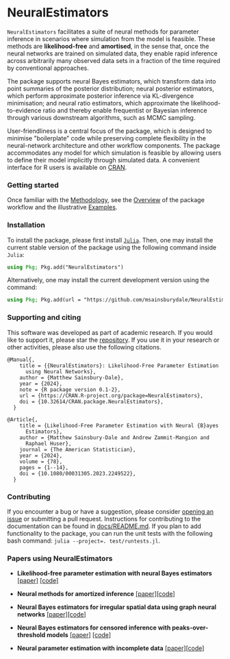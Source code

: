 # NeuralEstimators

`NeuralEstimators` facilitates a suite of neural methods for parameter inference in scenarios where simulation from the model is feasible. These methods are **likelihood-free** and **amortised**, in the sense that, once the neural networks are trained on simulated data, they enable rapid inference across arbitrarily many observed data sets in a fraction of the time required by conventional approaches. 

The package supports neural Bayes estimators, which transform data into point summaries of the posterior distribution; neural posterior estimators, which perform approximate posterior inference via KL-divergence minimisation; and neural ratio estimators, which approximate the likelihood-to-evidence ratio and thereby enable frequentist or Bayesian inference through various downstream algorithms, such as MCMC sampling. 

User-friendliness is a central focus of the package, which is designed to minimise "boilerplate" code while preserving complete flexibility in the neural-network architecture and other workflow components. The package accommodates any model for which simulation is feasible by allowing users to define their model implicitly through simulated data. A convenient interface for R users is available on [CRAN](https://cran.r-project.org/web/packages/NeuralEstimators/index.html).

### Getting started 

Once familiar with the [Methodology](@ref), see the [Overview](@ref) of the package workflow and the illustrative [Examples](@ref).


### Installation

To install the package, please first install [`Julia`](https://julialang.org/downloads/). Then, one may install the current stable version of the package using the following command inside `Julia`:

```julia
using Pkg; Pkg.add("NeuralEstimators")
```

Alternatively, one may install the current development version using the command:

```julia
using Pkg; Pkg.add(url = "https://github.com/msainsburydale/NeuralEstimators.jl")
```

### Supporting and citing

This software was developed as part of academic research. If you would like to support it, please star the [repository](https://github.com/msainsburydale/NeuralEstimators.jl). If you use it in your research or other activities, please also use the following citations.

```
@Manual{,
    title = {{NeuralEstimators}: Likelihood-Free Parameter Estimation
      using Neural Networks},
    author = {Matthew Sainsbury-Dale},
    year = {2024},
    note = {R package version 0.1-2},
    url = {https://CRAN.R-project.org/package=NeuralEstimators},
    doi = {10.32614/CRAN.package.NeuralEstimators},
  }

@Article{,
    title = {Likelihood-Free Parameter Estimation with Neural {B}ayes
      Estimators},
    author = {Matthew Sainsbury-Dale and Andrew Zammit-Mangion and
      Raphael Huser},
    journal = {The American Statistician},
    year = {2024},
    volume = {78},
    pages = {1--14},
    doi = {10.1080/00031305.2023.2249522},
  }
```

### Contributing

If you encounter a bug or have a suggestion, please consider [opening an issue](https://github.com/msainsburydale/NeuralEstimators.jl/issues) or submitting a pull request. Instructions for contributing to the documentation can be found in [docs/README.md](https://github.com/msainsburydale/NeuralEstimators.jl/tree/main/docs/README.md). If you plan to add functionality to the package, you can run the unit tests with the following bash command: `julia --project=. test/runtests.jl`.

### Papers using NeuralEstimators

- **Likelihood-free parameter estimation with neural Bayes estimators** [[paper]](https://doi.org/10.1080/00031305.2023.2249522) [[code]](https://github.com/msainsburydale/NeuralBayesEstimators)

- **Neural methods for amortized inference** [[paper]](https://arxiv.org/abs/2404.12484)[[code]](https://github.com/andrewzm/Amortised_Neural_Inference_Review)

- **Neural Bayes estimators for irregular spatial data using graph neural networks** [[paper]](https://doi.org/10.1080/10618600.2024.2433671)[[code]](https://github.com/msainsburydale/NeuralEstimatorsGNN)

- **Neural Bayes estimators for censored inference with peaks-over-threshold models** [[paper]](https://jmlr.org/papers/v25/23-1134.html) [[code]](https://github.com/Jbrich95/CensoredNeuralEstimators)

- **Neural parameter estimation with incomplete data** [[paper]](https://arxiv.org/abs/2501.04330)[[code]](https://github.com/msainsburydale/NeuralIncompleteData)
